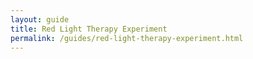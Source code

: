 ```yaml
---
layout: guide
title: Red Light Therapy Experiment
permalink: /guides/red-light-therapy-experiment.html
---
```


